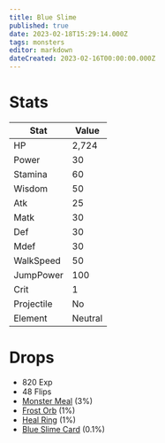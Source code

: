 ```yaml
---
title: Blue Slime
published: true
date: 2023-02-18T15:29:14.000Z
tags: monsters
editor: markdown
dateCreated: 2023-02-16T00:00:00.000Z
---
```


# Stats
|Stat|Value|
|-|-|
|HP|2,724|
|Power|30|
|Stamina|60|
|Wisdom|50|
|Atk|25|
|Matk|30|
|Def|30|
|Mdef|30|
|WalkSpeed|50|
|JumpPower|100|
|Crit|1|
|Projectile|No|
|Element|Neutral|

# Drops
 * 820 Exp
 * 48 Flips
 * [Monster Meal](/items/monster-meal.md) (3%)
 * [Frost Orb](/items/frost-orb.md) (1%)
 * [Heal Ring](/items/heal-ring.md) (1%)
 * [Blue Slime Card](/items/blue-slime-card.md) (0.1%)
